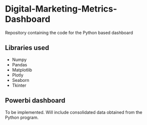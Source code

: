 # Digital-Marketing-Metrics-Dashboard
Repository containing the code for the Python based dashboard

## Libraries used
- Numpy
- Pandas
- Matplotlib
- Plotly
- Seaborn
- Tkinter

## Powerbi dashboard
To be implemented. Will include consolidated data obtained from the Python program.

